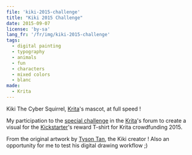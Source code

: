 ```yaml
---
file: 'kiki-2015-challenge'
title: "Kiki 2015 Challenge"
date: 2015-09-07
license: 'by-sa'
lang_fr: '/fr/img/kiki-2015-challenge'
tags:
  - digital painting
  - typography
  - animals
  - fun
  - characters
  - mixed colors
  - blanc
made:
  - Krita
---
```


Kiki The Cyber Squirrel, [Krita](https://krita.org/)'s mascot, at full speed !

My participation to the [special challenge](https://forum.kde.org/viewtopic.php?f=277&t=125203) in the [Krita](https://krita.org/)'s forum to create a visual for the [Kickstarter](https://www.kickstarter.com/projects/krita/krita-free-paint-app-lets-make-it-faster-than-phot)'s reward T-shirt for Krita crowdfunding 2015.

From the original artwork by [Tyson Tan](http://tysontan.deviantart.com/), the Kiki creator !
Also an opportunity for me to test his digital drawing workflow ;)
